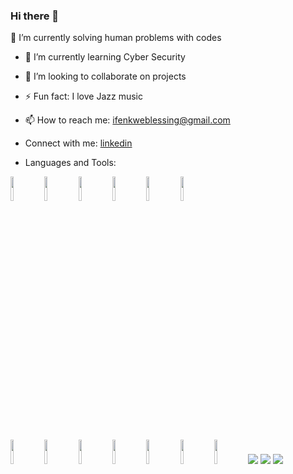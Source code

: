 ### Hi there 👋
 🔭 I’m currently solving human problems with codes
- 🌱 I’m currently learning Cyber Security
- 👯 I’m looking to collaborate on projects
- ⚡ Fun fact: I love Jazz music
- 📫 How to reach me: ifenkweblessing@gmail.com
- Connect with me:
[linkedin](https://www.linkedin.com/in/blessing-ngozi-56340651/)

- Languages and Tools:

<code><img width="10%" src="https://www.vectorlogo.zone/logos/python/python-ar21.svg"></code>
<code><img width="10%" src="https://www.vectorlogo.zone/logos/javascript/javascript-ar21.svg"></code>
<code><img width="10%" src="https://www.vectorlogo.zone/logos/nodejs/nodejs-ar21.svg"></code>
<code><img width="10%" src="https://www.vectorlogo.zone/logos/w3_html5/w3_html5-ar21.svg"></code>
<code><img width="10%" src="https://www.vectorlogo.zone/logos/w3_css/w3_css-ar21.svg"></code>
<code><img width="10%" src="https://www.vectorlogo.zone/logos/expressjs/expressjs-ar21.svg"></code>

<br />
<code><img width="10%" src="https://www.vectorlogo.zone/logos/reactjs/reactjs-ar21.svg"></code>
<code><img width="10%" src="https://www.vectorlogo.zone/logos/git-scm/git-scm-ar21.svg"></code>
<code><img width="10%" src="https://www.vectorlogo.zone/logos/github/github-ar21.svg"></code>
<code><img width="10%" src="https://www.vectorlogo.zone/logos/mongodb/mongodb-ar21.svg"></code>
<code><img width="10%" src="https://www.vectorlogo.zone/logos/sqlite/sqlite-ar21.svg"></code>
<code><img width="10%" src="https://www.vectorlogo.zone/logos/mysql/mysql-ar21.svg"></code>
<code><img width="10%" src="https://www.vectorlogo.zone/logos/phpmyadmin/phpmyadmin-ar21.svg"></code>


<img src="https://github-readme-stats.vercel.app/api/top-langs?username=Mybigjay&layout=compact"/>
<img src="https://github-readme-stats.vercel.app/api?username=Mybigjay&show_icons=true/>
          
<img src="https://github-readme-streak-stats.herokuapp.com/?user=Mybigjay"/>
<img src="https://github-readme-streak-stats.herokuapp.com/?user=Mybigjay"/>


<!--
**Mybigjay/Mybigjay** is a ✨ _special_ ✨ repository because its `README.md` (this file) appears on your GitHub profile.

Here are some ideas to get you started:

- 🔭 I’m currently working on ...
- 🌱 I’m currently learning ...
- 👯 I’m looking to collaborate on ...
- 🤔 I’m looking for help with ...
- 💬 Ask me about ...
- 📫 How to reach me: ...
- 😄 Pronouns: ...
- ⚡ Fun fact: ...
theme:
<img src="https://github-readme-stats.vercel.app/api?username=Mybigjay&show_icons=true&theme=dark"/>
 Stat:

<img src="https://github-readme-stats.vercel.app/api?username=Mybigjay&show_icons=true"/>

![](https://images.unsplash.com/photo-1511914265872-c40672604a80?ixlib=rb-1.2.1&ixid=MnwxMjA3fDB8MHxwaG90by1wYWdlfHx8fGVufDB8fHx8&auto=format&fit=crop&w=1074&q=80)
-->

